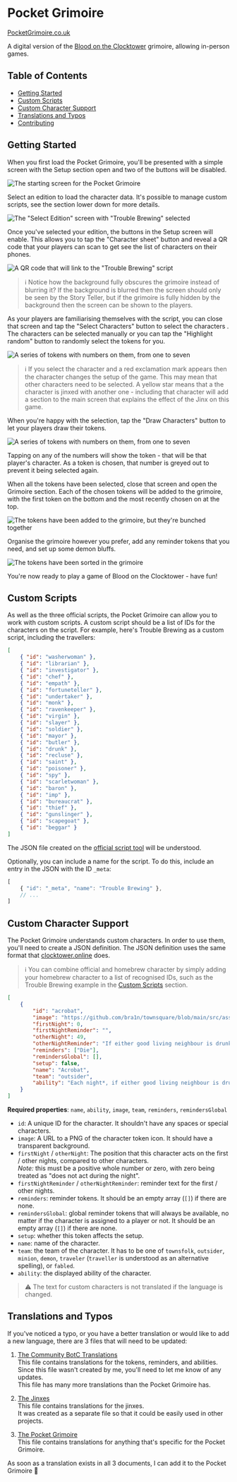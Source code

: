 # Pocket Grimoire

[PocketGrimoire.co.uk](https://www.pocketgrimoire.co.uk)

A digital version of the [Blood on the Clocktower](https://bloodontheclocktower.com) grimoire, allowing in-person games.

## Table of Contents

- [Getting Started](#getting-started)
- [Custom Scripts](#custom-scripts)
- [Custom Character Support](#custom-character-support)
- [Translations and Typos](#translations-and-typos)
- [Contributing](CONTRIBUTING.md)

## Getting Started

When you first load the Pocket Grimoire, you'll be presented with a simple screen with the Setup section open and two of the buttons will be disabled.

![The starting screen for the Pocket Grimoire](https://raw.githubusercontent.com/Skateside/pocket-grimoire/main/assets/img/docs/starting-screen.jpg)

Select an edition to load the character data. It's possible to manage custom scripts, see the section lower down for more details.

![The "Select Edition" screen with "Trouble Brewing" selected](https://raw.githubusercontent.com/Skateside/pocket-grimoire/main/assets/img/docs/select-edition.jpg)

Once you've selected your edition, the buttons in the Setup screen will enable. This allows you to tap the "Character sheet" button and reveal a QR code that your players can scan to get see the list of characters on their phones.

![A QR code that will link to the "Trouble Brewing" script](https://raw.githubusercontent.com/Skateside/pocket-grimoire/main/assets/img/docs/qr-code.jpg)

> :information_source: Notice how the background fully obscures the grimoire instead of blurring it? If the background is blurred then the screen should only be seen by the Story Teller, but if the grimoire is fully hidden by the background then the screen can be shown to the players.

As your players are familiarising themselves with the script, you can close that screen and tap the "Select Characters" button to select the characters . The characters can be selected manually or you can tap the "Highlight random" button to randomly select the tokens for you.

![A series of tokens with numbers on them, from one to seven](https://raw.githubusercontent.com/Skateside/pocket-grimoire/main/assets/img/docs/select-characters.jpg)

> :information_source: If you select the character and a red exclamation mark appears then the character changes the setup of the game. This may mean that other characters need to be selected. A yellow star means that a the character is jinxed with another one - including that character will add a section to the main screen that explains the effect of the Jinx on this game.

When you're happy with the selection, tap the "Draw Characters" button to let your players draw their tokens.

![A series of tokens with numbers on them, from one to seven](https://raw.githubusercontent.com/Skateside/pocket-grimoire/main/assets/img/docs/select-numbers.jpg)

Tapping on any of the numbers will show the token - that will be that player's character. As a token is chosen, that number is greyed out to prevent it being selected again.

When all the tokens have been selected, close that screen and open the Grimoire section. Each of the chosen tokens will be added to the grimoire, with the first token on the bottom and the most recently chosen on at the top.

![The tokens have been added to the grimoire, but they're bunched together](https://raw.githubusercontent.com/Skateside/pocket-grimoire/main/assets/img/docs/tokens-added.jpg)

Organise the grimoire however you prefer, add any reminder tokens that you need, and set up some demon bluffs.

![The tokens have been sorted in the grimoire](https://raw.githubusercontent.com/Skateside/pocket-grimoire/main/assets/img/docs/game-ready.jpg)

You're now ready to play a game of Blood on the Clocktower - have fun!

## Custom Scripts

As well as the three official scripts, the Pocket Grimoire can allow you to work with custom scripts. A custom script should be a list of IDs for the characters on the script. For example, here's Trouble Brewing as a custom script, including the travellers:

```json
[
    { "id": "washerwoman" },
    { "id": "librarian" },
    { "id": "investigator" },
    { "id": "chef" },
    { "id": "empath" },
    { "id": "fortuneteller" },
    { "id": "undertaker" },
    { "id": "monk" },
    { "id": "ravenkeeper" },
    { "id": "virgin" },
    { "id": "slayer" },
    { "id": "soldier" },
    { "id": "mayor" },
    { "id": "butler" },
    { "id": "drunk" },
    { "id": "recluse" },
    { "id": "saint" },
    { "id": "poisoner" },
    { "id": "spy" },
    { "id": "scarletwoman" },
    { "id": "baron" },
    { "id": "imp" },
    { "id": "bureaucrat" },
    { "id": "thief" },
    { "id": "gunslinger" },
    { "id": "scapegoat" },
    { "id": "beggar" }
]
```

The JSON file created on the [official script tool](https://script.bloodontheclocktower.com/) will be understood.

Optionally, you can include a name for the script. To do this, include an entry in the JSON with the ID `_meta`:

```js
[
    { "id": "_meta", "name": "Trouble Brewing" },
    // ...
]
```

## Custom Character Support

The Pocket Grimoire understands custom characters. In order to use them, you'll need to create a JSON definition. The JSON definition uses the same format that [clocktower.online](https://clocktower.online/) does.

> :information_source: You can combine official and homebrew character by simply adding your homebrew character to a list of recognised IDs, such as the Trouble Brewing example in the [Custom Scripts](#custom-scripts) section.

```json
[
    {
        "id": "acrobat",
        "image": "https://github.com/bra1n/townsquare/blob/main/src/assets/icons/acrobat.png?raw=true",
        "firstNight": 0,
        "firstNightReminder": "",
        "otherNight": 49,
        "otherNightReminder": "If either good living neighbour is drunk or poisoned, the Acrobat dies.",
        "reminders": ["Die"],
        "remindersGlobal": [],
        "setup": false,
        "name": "Acrobat",
        "team": "outsider",
        "ability": "Each night*, if either good living neighbour is drunk or poisoned, you die."
    }
]
```

**Required properties**: `name`, `ability`, `image`, `team`, `reminders`, `remindersGlobal`

-   `id`: A unique ID for the character. It shouldn't have any spaces or special characters.
-   `image`: A URL to a PNG of the character token icon. It should have a transparent background.
-   `firstNight` / `otherNight`: The position that this character acts on the first / other nights, compared to other characters.
    <br>_Note:_ this must be a positive whole number or zero, with zero being treated as "does not act during the night".
-   `firstNightReminder` / `otherNightReminder`: reminder text for the first / other nights.
-   `reminders`: reminder tokens. It should be an empty array (`[]`) if there are none.
-   `remindersGlobal`: global reminder tokens that will always be available, no matter if the character is assigned to a player or not. It should be an empty array (`[]`) if there are none.
-   `setup`: whether this token affects the setup.
-   `name`: name of the character.
-   `team`: the team of the character. It has to be one of `townsfolk`, `outsider`, `minion`, `demon`, `traveler` (`traveller` is understood as an alternative spelling), or `fabled`.
-   `ability`: the displayed ability of the character.

> :warning: The text for custom characters is not translated if the language is changed.

## Translations and Typos

If you've noticed a typo, or you have a better translation or would like to add a new language, there are 3 files that will need to be updated:

1.  [The Community BotC Translations](https://docs.google.com/spreadsheets/d/1aAJdqSTafHnw01w-WZ94UPx1Me70Kz-EG1NFfBht2tA/edit#gid=923580658)
    <br>This file contains translations for the tokens, reminders, and abilities.
    <br>Since this file wasn't created by me, you'll need to let me know of any updates.
    <br>This file has many more translations than the Pocket Grimoire has.

2.  [The Jinxes](https://docs.google.com/spreadsheets/d/1EJQzuQNlzTvNzAOJEIldu0ILKNU3UhsgFr-TZnhxpVM/edit#gid=1649450121)
    <br>This file contains translations for the jinxes.
    <br>It was created as a separate file so that it could be easily used in other projects.

3.  [The Pocket Grimoire](https://docs.google.com/spreadsheets/d/1YjI3LcLnLbuONbjbniZTZa1BIT8MKBb8TuIprtmkjAw/edit#gid=19211044)
    <br>This file contains translations for anything that's specific for the Pocket Grimoire.

As soon as a translation exists in all 3 documents, I can add it to the Pocket Grimoire 🙂
